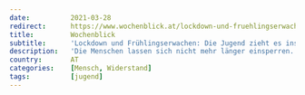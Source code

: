```yaml
---
date:          2021-03-28
redirect:      https://www.wochenblick.at/lockdown-und-fruehlingserwachen-die-jugend-zieht-es-ins-freie/
title:         Wochenblick
subtitle:      'Lockdown und Frühlingserwachen: Die Jugend zieht es ins Freie'
description:   'Die Menschen lassen sich nicht mehr länger einsperren. Besonders junge Menschen, die weder zur Risikogruppe zählen noch durch eine mögliche Infektion schweren Verläufen ausgesetzt sind, leiden unter den widernatürlichen Verhaltensbefehlen, Lockdowns und Ausgangssperren. Doch mit steigenden Temperaturen suchen sich viele ihren eigenen Weg zurück in die Freiheit.'
country:       AT
categories:    [Mensch, Widerstand]
tags:          [jugend]
---
```

